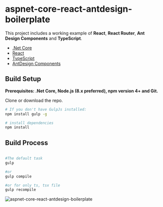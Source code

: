 # aspnet-core-react-antdesign-boilerplate
This project includes a working example of **React**, **React Router**, **Ant Design Components** and **TypeScript**.

 - [.Net Core](https://www.microsoft.com/net/core?WT.mc_id=Blog_CENews_Announce_CEA#windowscmd) 
 - [React](https://facebook.github.io/react/)
 - [TypeScript](https://www.typescriptlang.org/) 
 - [AntDesign Components](https://ant.design)

## Build Setup
**Prerequisites: .Net Core, Node.js (8.x preferred), npm version 4+ and Git.**

Clone or download the repo.
``` bash
# If you don't have GulpJs installed:
npm install gulp -g

# install dependencies
npm install
```

## Build Process
``` bash

#The default task
gulp

#or
gulp compile

#or for only ts, tsx file
gulp recompile

```

![aspnet-core-react-antdesign-boilerplate](https://raw.githubusercontent.com/tahaipek/aspnet-core-react-antdesign-boilerplate/master/Preview.png)

